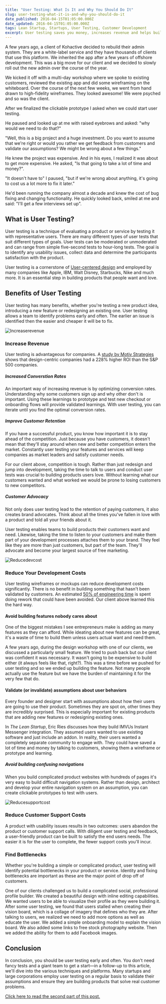 ```yaml
---
title: "User Testing: What Is It and Why You Should Do It"
slug: user-testing-what-it-is-and-why-you-should-do-it
date_published: 2016-04-15T01:05:00.000Z
date_updated: 2016-04-15T01:05:00.000Z
tags: Lean Startup, Startups, User Testing, Customer Development
excerpt: User testing saves you money, increases revenue and helps build better products.
---
```


A few years ago, a client of Kohactive decided to rebuild their admin system. They are a white-label service and they have thousands of clients that use this platform. We inherited the app after a few years of offshore development. This was a big move for our client and we decided to slowly roll out the new admin over the course of the year.

We kicked it off with a multi-day workshop where we spoke to existing customers, reviewed the existing app and did some wireframing on the whiteboard. Over the course of the next few weeks, we went from hand drawn to high-fidelity wireframes. They looked awesome! We were psyched and so was the client.

After we finalized the clickable prototype I asked when we could start user testing.

He paused and looked up at me with raised eyebrows and asked: "why would we need to do that?"

"Well, this is a big project and a huge investment. Do you want to assume that we're right or would you rather we get feedback from customers and validate our assumptions? We might be wrong about a few things."

He knew the project was expensive. And in his eyes, I realized it was about to get more expensive. He asked, "Is that going to take a lot of time and money?".

"It doesn't have to" I paused, "but if we're wrong about anything, it's going to cost us a lot more to fix it later."

He'd been running the company almost a decade and knew the cost of bug fixing and changing functionality. He quickly looked back, smiled at me and said: "I'll get a few interviews set up".

## What is User Testing?

User testing is a technique of evaluating a product or service by testing it with representative users. There are many different types of user tests that suit different types of goals. User tests can be moderated or unmoderated and can range from simple five-second tests to hour-long tests. The goal is to identify any usability issues, collect data and determine the participants satisfaction with the product.

User testing is a cornerstone of [User-centered design](https://en.wikipedia.org/wiki/User-centered_design) and employed by many companies like Apple, IBM, Walt Disney, Starbucks, Nike and much more. It is an essential step in building products that people want and love.

## Benefits of User Testing

User testing has many benefits, whether you're testing a new product idea, introducing a new feature or redesigning an existing one. User testing allows a team to identify problems early and often. The earlier an issue is identified then the easier and cheaper it will be to fix.

![Increaserevenue](./increaserevenue.jpg)

### Increase Revenue

User testing is advantageous for companies. A [study by Motiv Strategies](https://hbr.org/2014/04/design-can-drive-exceptional-returns-for-shareholders/) shows that design-centric companies had a 228% higher ROI than the S&P 500 companies.

##### Increased Converstion Rates

An important way of increasing revenue is by optimizing conversion rates. Understanding why some customers sign up and why other don't is important. Using these learnings to prototype and test new checkout or onboarding flows will provide validated learnings. With user testing, you can iterate until you find the optimal conversion rates.

##### Improve Customer Retention

If you have a successful product, you know how important it is to stay ahead of the competition. Just because you have customers, it doesn't mean that they'll stay around when new and better competition enters the market. Constantly user testing your features and services will keep companies as market leaders and satisfy customer needs.

For our client above, competition is tough. Rather than just redesign and jump into development, taking the time to talk to users and conduct user tests was crucial to building products users love. Without learning what our customers wanted and what worked we would be prone to losing customers to new competitors.

##### Customer Advocacy

Not only does user testing lead to the retention of paying customers, it also creates brand advocates. Think about all the times you've fallen in love with a product and told all your friends about it.

User testing enables teams to build products their customers want and need. Likewise, taking the time to listen to your customers and make them part of your development processes attaches them to your brand. They feel like they are more than just customers, but part of the team. They'll advocate and become your largest source of free marketing.

![Reducedevcost](./reducedevcost.jpg)

### Reduce Your Development Costs

User testing wireframes or mockups can reduce development costs significantly. There is no benefit in building something that hasn't been validated by customers. An estimated [50% of engineering time](http://www.usability.gov/what-and-why/benefits-of-ucd.html) is spent doing rework that could have been avoided. Our client above learned this the hard way.

#### Avoid building features nobody cares about

One of the biggest mistakes I see entrepreneurs make is adding as many features as they can afford. While ideating about new features can be great, it's a waste of time to build them unless users actual want and need them.

A few years ago, during the design workshop with one of our clients, we discussed a particularly small feature. We tried to push back but our client was confident it was necessary. It wasn't going to be expensive to build either (it always feels like that, right?). This was a time before we pushed for user testing and so we ended up building the feature. Not many people actually use the feature but we have the burden of maintaining it for the very few that do.

#### Validate (or invalidate) assumptions about user behaviors

Every founder and designer start with assumptions about how their users are going to use their product. Sometimes they are spot on, other times they are incredibly surprised. This is especially important for existing products that are adding new features or redesigning existing ones.

In _The Lean Startup_, Eric Ries discusses how they build IMVUs Instant Messenger integration. They assumed users wanted to use existing software and just include an addon. In reality, their users wanted a completely separate community to engage with. They could have saved a lot of time and money by talking to customers, showing them a wireframe or prototype and learning.

##### Avoid building confusing navigations

When you build complicated product websites with hundreds of pages it's very easy to build difficult navigation systems. Rather than design, architect and develop your entire navigation system on an assumption, you can create clickable prototypes to test with users.

![Reducesupportcost](./reducesupportcost.jpg)

### Reduce Customer Support Costs

A product with usability issues results in two outcomes: users abandon the product or customer support calls. With diligent user testing and feedback, a user-friendly product can be built to satisfy the end users needs. The easier it is for the user to complete, the fewer support costs you'll incur.

### Find Bottlenecks

Whether you're building a simple or complicated product, user testing will identify potential bottlenecks in your product or service. Identity and fixing bottlenecks are important as these are the major point of drop off of customers.

One of our clients challenged us to build a complicated social, professional profile builder. We created a beautiful design with inline editing capabilities. We wanted users to be able to visualize their profile as they were building it. After some user testing, we found that users stalled when creating their vision board, which is a collage of imagery that defines who they are. After talking to users, we realized we need to add more options as well as educate the user. We added a simple onboarding model to explain the vision board. We also added some links to free stock photography website. Then we added the ability for them to add Facebook images.

## Conclusion

In conclusion, you should be user testing early and often. You don't need fancy tests and a giant team to get a start––in a follow-up to this article, we'll dive into the various techniques and platforms. Many startups and large corporations employ user testing on a regular basis to validate their assumptions and ensure they are building products that solve real customer problems.

[Click here to read the second part of this post.](./user-testing-techniques-and-platforms/)
